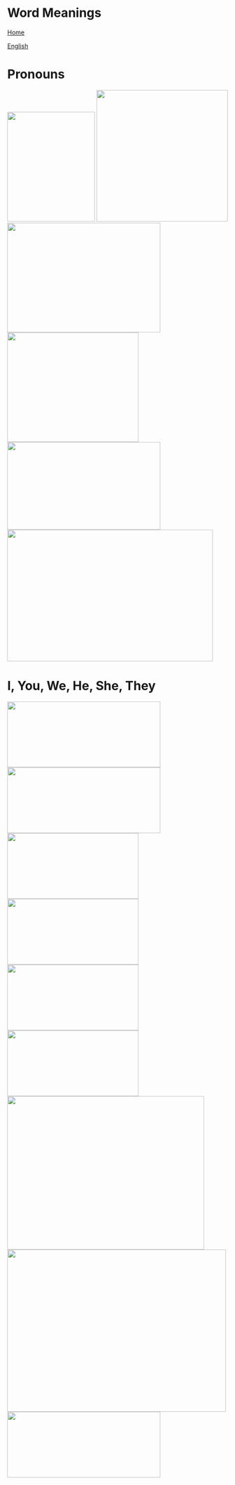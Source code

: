 # Word Meanings


[Home](all-files-links.md)

[English](all-english-links.md)

# Pronouns

<img src="https://i.pinimg.com/originals/20/a1/e3/20a1e3d6c6b6843f8bbdf22e469b157f.png" width="200" height="250">

<img src="https://encrypted-tbn0.gstatic.com/images?q=tbn:ANd9GcQdpi9hqPTv5TulJZWT3krYDAo867Fj-igTkoPg4OPNW4hSkJE063a5c1eZP56hJItVIOM&usqp=CAU" width="300" height="300">

<img src="https://i.pinimg.com/originals/da/7b/dc/da7bdc64d554281c2ee5fbcdb77cb1ac.png" width="350" height="250">

<img src="https://i.pinimg.com/originals/1b/19/cf/1b19cf90c086e67a2fbd26325552ced8.png" width="300" height="250">

<img src="https://lectii-engleza.ro/wp-content/uploads/2021/04/4-39-1024x576.png" width="350" height="200">

<img src="https://englishwithashish.com/wp-content/uploads/2021/09/DEMONSTRATIVE-ADJECTIVE-1-1024x819.png" width="470" height="300">


# I, You, We, He, She, They

<img src="https://lh5.googleusercontent.com/_zLwiUetzHlR3edyuP-msxcH_9-3GRVIOZEKLeBAa_E8hGeSF7wI818trzR6lhqsivfIVrWLAIovrziZarm8MZZJ6mz91f3HCmXUkBIBlQ5XIdy7H2T5ypQtfU-LLOX84WDlh7rZ" width="350" height="150">

<img src="https://images.twinkl.co.uk/tw1n/image/private/t_630/u/ux/thinking-asian-non-binary-child-grammarjcndskcnlk_ver_3.png" width="350" height="150">

<img src="https://encrypted-tbn0.gstatic.com/images?q=tbn:ANd9GcSzvQWK9KoRqSHVvbz-dopBD-sUaJDh-v-g_ZygjCUXXtHyMn0OVEa6QN6BOnLYHmqlFvE&usqp=CAU" width="300" height="150">

<img src="https://w7.pngwing.com/pngs/544/561/png-transparent-english-personal-pronouns-object-pronoun-possessive-subject-miscellaneous-tshirt-child-thumbnail.png" width="300" height="150">

<img src="https://e7.pngegg.com/pngimages/269/328/png-clipart-personal-pronoun-verb-english-natural-language-subject-pronoun-child-english-thumbnail.png" width="300" height="150">

<img src="https://i.ytimg.com/vi/57_u7Uoc9yU/maxresdefault.jpg" width="300" height="150">

<img src="https://i0.wp.com/i0.wp.com/www.grammar.cl/rules/possessive-adjectives-english.gif?resize=650,400" width="450" height="350">

<img src="https://i.ytimg.com/vi/rF070hPFbas/maxresdefault.jpg" width="500" height="370">

<img src="https://i0.wp.com/exhibitaenglish.com/wp-content/uploads/2023/02/possessive-adjectives-and-pronouns.png?resize=840%2C376&ssl=1" width="350" height="150">
